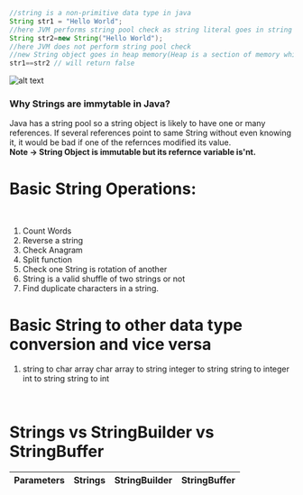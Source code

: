 ```java
//string is a non-primitive data type in java
String str1 = "Hello World";
//here JVM performs string pool check as string literal goes in string pool which uses cache
String str2=new String("Hello World");
//here JVM does not perform string pool check 
//new String object goes in heap memory(Heap is a section of memory which contains Objects and may also contain reference variables.)
str1==str2 // will return false
```
![alt text](https://cdn.journaldev.com/wp-content/uploads/2012/11/String-Pool-Java1.png)
### Why Strings are immytable in Java?
Java has a string pool so a string object is likely to have one or many references. If several references point to same String without even knowing it, it would be bad if one of the refernces modified its value.
<br>
**Note -> String Object is immutable but its refernce variable is'nt.**
<br>
# Basic String Operations:
<br>

1. Count Words<br>
2. Reverse a string<br>
3. Check Anagram<br>
4. Split function<br>
5. Check one String is rotation of another<br>
6. String is a valid shuffle of two strings or not <br>
7. Find duplicate characters in a string. <br> 

# Basic String to other data type conversion and vice versa
1. string to char array
char array to string
integer to string
string to integer
int to string
string to int
<br>

# Strings vs StringBuilder vs StringBuffer
Parameters | Strings | StringBuilder | StringBuffer
| :--- | ---: | :---: | :---: |
